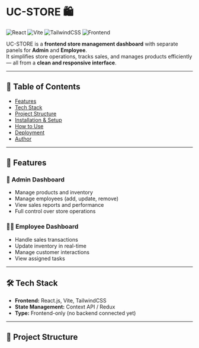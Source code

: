 # UC-STORE 🛍️

![React](https://img.shields.io/badge/React-17.0.2-blue?logo=react&logoColor=white)
![Vite](https://img.shields.io/badge/Vite-4.3.9-lightgrey?logo=vite)
![TailwindCSS](https://img.shields.io/badge/TailwindCSS-3.3.3-blue?logo=tailwind-css&logoColor=white)
![Frontend](https://img.shields.io/badge/Frontend-React-yellow)

UC-STORE is a **frontend store management dashboard** with separate panels for **Admin** and **Employee**.  
It simplifies store operations, tracks sales, and manages products efficiently — all from a **clean and responsive interface**.

---

## 📑 Table of Contents
- [Features](#-features)
- [Tech Stack](#-tech-stack)
- [Project Structure](#-project-structure)
- [Installation & Setup](#-installation--setup)
- [How to Use](#-how-to-use-verification-steps)
- [Deployment](#-deployment)
- [Author](#-author)

---

## 🚀 Features

### 🔑 Admin Dashboard
- Manage products and inventory
- Manage employees (add, update, remove)
- View sales reports and performance
- Full control over store operations

### 👨‍💼 Employee Dashboard
- Handle sales transactions
- Update inventory in real-time
- Manage customer interactions
- View assigned tasks

---

## 🛠️ Tech Stack
- **Frontend:** React.js, Vite, TailwindCSS  
- **State Management:** Context API / Redux  
- **Type:** Frontend-only (no backend connected yet)

---

## 📂 Project Structure
